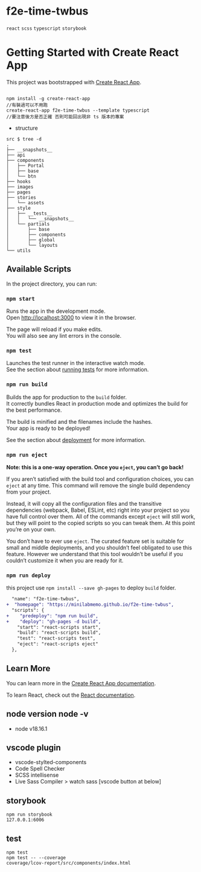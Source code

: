 # f2e-time-twbus

 `react` `scss` `typescript` `storybook`


# Getting Started with Create React App

This project was bootstrapped with [Create React App](https://github.com/facebook/create-react-app).

```

npm install -g create-react-app 
//有裝過可以不用跑
create-react-app f2e-time-twbus --template typescript
//要注意後方是否正確 否則可能回出現非 ts 版本的專案

```
- structure 
```
src $ tree -d
.
├── __snapshots__
├── api
├── components
│   ├── Portal
│   ├── base
│   └── btn
├── hooks
├── images
├── pages
├── stories
│   └── assets
├── style
│   ├── __tests__
│   │   └── __snapshots__
│   └── partials
│       ├── base
│       ├── components
│       ├── global
│       └── layouts
└── utils
```

## Available Scripts

In the project directory, you can run:

### `npm start`

Runs the app in the development mode.\
Open [http://localhost:3000](http://localhost:3000) to view it in the browser.

The page will reload if you make edits.\
You will also see any lint errors in the console.

### `npm test`

Launches the test runner in the interactive watch mode.\
See the section about [running tests](https://facebook.github.io/create-react-app/docs/running-tests) for more information.

### `npm run build`

Builds the app for production to the `build` folder.\
It correctly bundles React in production mode and optimizes the build for the best performance.

The build is minified and the filenames include the hashes.\
Your app is ready to be deployed!

See the section about [deployment](https://facebook.github.io/create-react-app/docs/deployment) for more information.

### `npm run eject`

**Note: this is a one-way operation. Once you `eject`, you can’t go back!**

If you aren’t satisfied with the build tool and configuration choices, you can `eject` at any time. This command will remove the single build dependency from your project.

Instead, it will copy all the configuration files and the transitive dependencies (webpack, Babel, ESLint, etc) right into your project so you have full control over them. All of the commands except `eject` will still work, but they will point to the copied scripts so you can tweak them. At this point you’re on your own.

You don’t have to ever use `eject`. The curated feature set is suitable for small and middle deployments, and you shouldn’t feel obligated to use this feature. However we understand that this tool wouldn’t be useful if you couldn’t customize it when you are ready for it.


### `npm run deploy`
this project use `npm install --save gh-pages` to deploy `build` folder.
```diff package.json
  "name": "f2e-time-twbus",
+  "homepage": "https://minilabmemo.github.io/f2e-time-twbus",
  "scripts": {
+    "predeploy": "npm run build",
+    "deploy": "gh-pages -d build",
    "start": "react-scripts start",
    "build": "react-scripts build",
    "test": "react-scripts test",
    "eject": "react-scripts eject"
  },

```

## Learn More

You can learn more in the [Create React App documentation](https://facebook.github.io/create-react-app/docs/getting-started).

To learn React, check out the [React documentation](https://reactjs.org/).

## node version node -v
- node v18.16.1

## vscode plugin
- vscode-stylted-components
- Code Spell Checker
- SCSS intellisense
- Live Sass Compiler > watch sass [vscode button at below]

## storybook
```
npm run storybook
127.0.0.1:6006
```

## test
```
npm test
npm test -- --coverage 
coverage/lcov-report/src/components/index.html
```